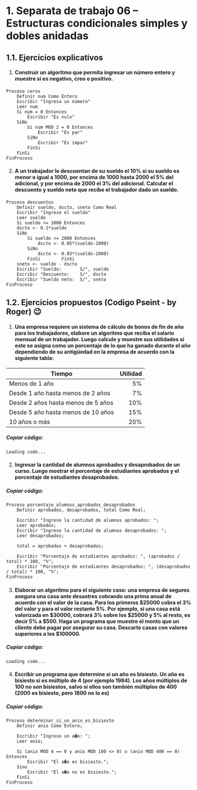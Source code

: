 # 1. Separata de trabajo 06 – Estructuras condicionales simples y dobles anidadas 


## 1.1. Ejercicios explicativos 

1.	#### Construir un algoritmo que permita ingresar un número entero y muestre si es negativo, creo o positivo.
```
Proceso ceros  
    Definir num Como Entero  
    Escribir "Ingresa un número"  
    Leer num  
    Si num = 0 Entonces  
        Escribir "Es nulo"  
    SiNo  
        Si num MOD 2 = 0 Entonces  
            Escribir "Es par"  
        SiNo  
            Escribir "Es impar"  
        FinSi  
    FinSi  
FinProceso 
```

2.	#### A un trabajador le descuentan de su sueldo el 10% si su sueldo es menor o igual a 1000, por encima de 1000 hasta 2000 el 5% del adicional, y por encima de 2000 el 3% del adicional. Calcular el descuento y sueldo neto que recibe el trabajador dado un sueldo. 

```
Proceso descuentos   
    Definir sueldo, dscto, sneto Como Real       
    Escribir "Ingrese el sueldo"   
    Leer sueldo   
    Si sueldo <= 1000 Entonces            
	dscto <- 0.1*sueldo    
    SiNo            
        Si sueldo <= 2000 Entonces                 
			dscto <- 0.05*(sueldo-1000)             
		SiNo     
            dscto <- 0.03*(sueldo-2000)                 
        FinSi        FinSi   
    sneto <- sueldo - dscto   
    Escribir "Sueldo:       S/", sueldo   
    Escribir "Descuento:    S/", dscto   
    Escribir "Sueldo neto:  S/", sneto   
FinProceso  
```

## 1.2. Ejercicios propuestos (Codigo Pseint - by Roger) 😉

1.	#### Una empresa requiere un sistema de cálculo de bonos de fin de año para los trabajadores, elabore un algoritmo que reciba el salario mensual de un trabajador. Luego calcule y muestre sus utilidades si este se asigna como un porcentaje de lo que ha ganado durante el año dependiendo de su antigüedad en la empresa de acuerdo con la siguiente tabla: 

| Tiempo | Utilidad |
| ----------- | -----------: |
| Menos de 1 año 							|5% |
| Desde 1 año hasta menos de 2 años 		|7% |
| Desde 2 años hasta menos de 5 años 		|10% |
| Desde 5 año hasta menos de 10 años 		|15% |
| 10 años o más 							|20% |

##### *Copiar código:*
```
Loading code...
```

2.	#### Ingresar la cantidad de alumnos aprobados y desaprobados de un curso. Luego mostrar el porcentaje de estudiantes aprobados y el porcentaje de estudiantes desaprobados. 

##### *Copiar código:*
```
Proceso porcentaje_alumnos_aprobados_desaprobados
	Definir aprobados, desaprobados, total Como Real;
	
	Escribir "Ingrese la cantidad de alumnos aprobados: ";
	Leer aprobados;
	Escribir "Ingrese la cantidad de alumnos desaprobados: ";
	Leer desaprobados;
	
	total = aprobados + desaprobados;
	
	Escribir "Porcentaje de estudiantes aprobados: ", (aprobados / total) * 100, "%";
	Escribir "Porcentaje de estudiantes desaprobados: ", (desaprobados / total) * 100, "%";
FinProceso
```

3.	#### Elaborar un algoritmo para el siguiente caso: una empresa de seguros asegura una casa ante desastres cobrando una prima anual de acuerdo con el valor de la casa. Para los primeros $25000 cobra el 3% del valor y para el valor restante 5%. Por ejemplo, si una casa está valorizada en $30000, cobrará 3% sobre los $25000 y 5% al resto, es decir 5% a $500. Haga un programa que muestre el monto que un cliente debe pagar por asegurar su casa. Descarte casas con valores superiores a los $100000. 

##### *Copiar código:*
```
Loading code...
```

4.	#### Escribir un programa que determine si un año es bisiesto. Un año es bisiesto si es múltiplo de 4 (por ejemplo 1984). Los años múltiplos de 100 no son bisiestos, salvo si ellos son también múltiplos de 400 (2000 es bisiesto, pero 1800 no lo es) 

##### *Copiar código:*
```
Proceso determinar_si_un_anio_es_bisiesto
	Definir anio Como Entero;
	
	Escribir "Ingrese un a�o: ";
	Leer anio;
	
	Si (anio MOD 4 == 0 y anio MOD 100 <> 0) o (anio MOD 400 == 0) Entonces
		Escribir "El a�o es bisiesto.";
	Sino
		Escribir "El a�o no es bisiesto.";
	FinSi
FinProceso
```